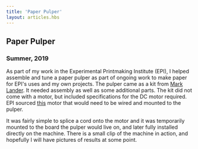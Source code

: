 ```yaml
---
title: 'Paper Pulper'
layout: articles.hbs
---
```

## Paper Pulper
### Summer, 2019

As part of my work in the Experimental Printmaking Institute (EPI), I helped assemble and tune a paper pulper as part of ongoing work to make paper for EPI's uses and my own projects. The pulper came as a kit from [Mark Lander](http://marklander.org/hollander-beaters/). It needed assembly as well as some additional parts. The kit did not come with a motor, but included specifications for the DC motor required. EPI sourced [this](LINK) motor that would need to be wired and mounted to the pulper.

It was fairly simple to splice a cord onto the motor and it was temporarily mounted to the board the pulper would live on, and later fully installed directly on the machine. There is a small clip of the machine in action, and hopefully I will have pictures of results at some point.